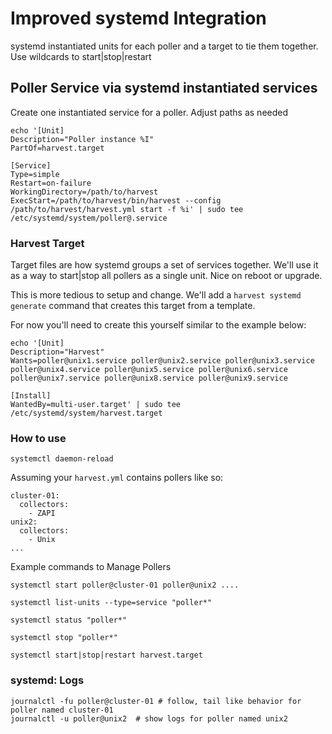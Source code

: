 # Improved systemd Integration

systemd instantiated units for each poller and a target to tie them together. Use wildcards to start|stop|restart

## Poller Service via systemd instantiated services

Create one instantiated service for a poller. Adjust paths as needed

```
echo '[Unit]
Description="Poller instance %I"
PartOf=harvest.target

[Service]
Type=simple
Restart=on-failure 
WorkingDirectory=/path/to/harvest
ExecStart=/path/to/harvest/bin/harvest --config /path/to/harvest/harvest.yml start -f %i' | sudo tee /etc/systemd/system/poller@.service
```

### Harvest Target

Target files are how systemd groups a set of services together. We'll use it as a way to start|stop all pollers as a single unit. Nice on reboot or upgrade.

This is more tedious to setup and change. We'll add a `harvest systemd generate` command that creates this target from a template.

For now you'll need to create this yourself similar to the example below:

```
echo '[Unit]
Description="Harvest"
Wants=poller@unix1.service poller@unix2.service poller@unix3.service poller@unix4.service poller@unix5.service poller@unix6.service poller@unix7.service poller@unix8.service poller@unix9.service

[Install]
WantedBy=multi-user.target' | sudo tee /etc/systemd/system/harvest.target                               
```

### How to use

`systemctl daemon-reload`

Assuming your `harvest.yml` contains pollers like so:

```
cluster-01:
  collectors:
    - ZAPI
unix2:
  collectors:
    - Unix
...
```

Example commands to Manage Pollers

```
systemctl start poller@cluster-01 poller@unix2 ....

systemctl list-units --type=service "poller*"

systemctl status "poller*"

systemctl stop "poller*"

systemctl start|stop|restart harvest.target

```

### systemd: Logs

```
journalctl -fu poller@cluster-01 # follow, tail like behavior for poller named cluster-01
journalctl -u poller@unix2  # show logs for poller named unix2
```
